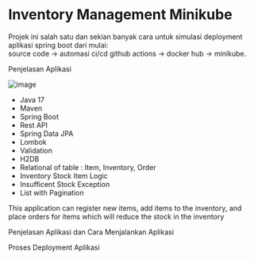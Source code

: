 # Inventory Management Minikube

Projek ini salah satu dan sekian banyak cara untuk simulasi deployment aplikasi spring boot
dari mulai:    
source code &rarr; automasi ci/cd github actions &rarr; docker hub &rarr; minikube.


Penjelasan Aplikasi

![image](https://github.com/user-attachments/assets/7b440303-4f76-4279-8c09-db9bf78d9fa8)


- Java 17
- Maven
- Spring Boot
- Rest API
- Spring Data JPA
- Lombok
- Validation
- H2DB
- Relational of table : Item, Inventory, Order
- Inventory Stock Item Logic
- Insufficent Stock Exception
- List with Pagination

This application can register new items, add items to the inventory, and place orders for items which will reduce the stock in the inventory

Penjelasan Aplikasi dan Cara Menjalankan Aplikasi

Proses Deployment Aplikasi

